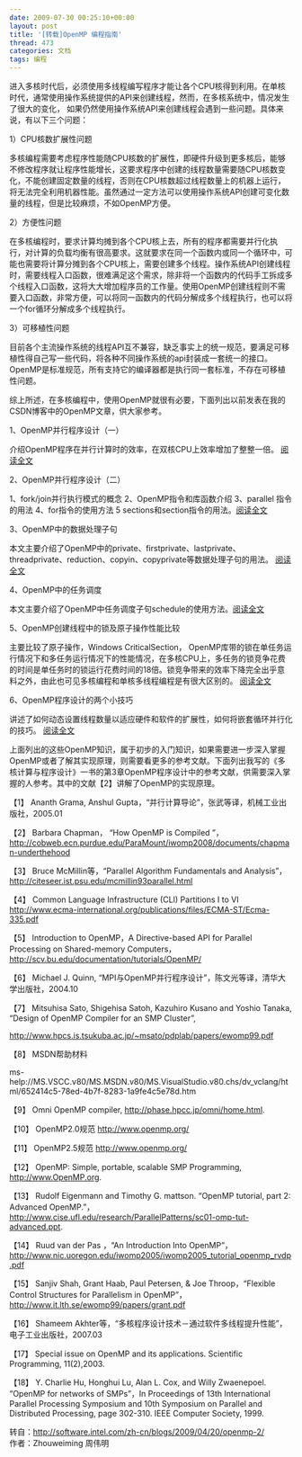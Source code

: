 ```yaml
---
date: 2009-07-30 00:25:10+00:00
layout: post
title: '[转载]OpenMP 编程指南'
thread: 473
categories: 文档
tags: 编程
---
```


进入多核时代后，必须使用多线程编写程序才能让各个CPU核得到利用。在单核时代，通常使用操作系统提供的API来创建线程，然而，在多核系统中，情况发生了很大的变化， 如果仍然使用操作系统API来创建线程会遇到一些问题。<!-- more -->具体来说，有以下三个问题：  
  
1）CPU核数扩展性问题  
  
多核编程需要考虑程序性能随CPU核数的扩展性，即硬件升级到更多核后，能够不修改程序就让程序性能增长，这要求程序中创建的线程数量需要随CPU核数变化，不能创建固定数量的线程，否则在CPU核数超过线程数量上的机器上运行，将无法完全利用机器性能。虽然通过一定方法可以使用操作系统API创建可变化数量的线程，但是比较麻烦，不如OpenMP方便。  
  
2）方便性问题  
  
在多核编程时，要求计算均摊到各个CPU核上去，所有的程序都需要并行化执行，对计算的负载均衡有很高要求。这就要求在同一个函数内或同一个循环中，可能也需要将计算分摊到各个CPU核上，需要创建多个线程。操作系统API创建线程时，需要线程入口函数，很难满足这个需求，除非将一个函数内的代码手工拆成多个线程入口函数，这将大大增加程序员的工作量。使用OpenMP创建线程则不需要入口函数，非常方便，可以将同一函数内的代码分解成多个线程执行，也可以将一个for循环分解成多个线程执行。  
  
3）可移植性问题  
  
目前各个主流操作系统的线程API互不兼容，缺乏事实上的统一规范，要满足可移植性得自己写一些代码，将各种不同操作系统的api封装成一套统一的接口。OpenMP是标准规范，所有支持它的编译器都是执行同一套标准，不存在可移植性问题。  
  
综上所述，在多核编程中，使用OpenMP就很有必要，下面列出以前发表在我的CSDN博客中的OpenMP文章，供大家参考。  
  
1、OpenMP并行程序设计（一）  
  
介绍OpenMP程序在并行计算时的效率，在双核CPU上效率增加了整整一倍。 [阅读全文](http://blog.csdn.net/drzhouweiming/archive/2006/08/28/1131537.aspx)  
  
2、OpenMP并行程序设计（二）  
  
1、fork/join并行执行模式的概念 2、OpenMP指令和库函数介绍 3、parallel 指令的用法 4、for指令的使用方法 5 sections和section指令的用法。[阅读全文](http://blog.csdn.net/drzhouweiming/archive/2006/09/04/1175848.aspx)  
  
3、OpenMP中的数据处理子句  
  
本文主要介绍了OpenMP中的private、firstprivate、lastprivate、threadprivate、reduction、copyin、copyprivate等数据处理子句的用法。 [阅读全文](http://blog.csdn.net/drzhouweiming/archive/2008/01/10/2033276.aspx)  
  
4、OpenMP中的任务调度  
  
本文主要介绍了OpenMP中任务调度子句schedule的使用方法。[阅读全文](http://blog.csdn.net/drzhouweiming/archive/2007/10/26/1844762.aspx)  
  
5、OpenMP创建线程中的锁及原子操作性能比较  
  
主要比较了原子操作，Windows CriticalSection， OpenMP库带的锁在单任务运行情况下和多任务运行情况下的性能情况，在多核CPU上，多任务的锁竞争花费的时间是单任务时的锁运行花费时间的18倍。锁竞争带来的效率下降完全出乎意料之外，由此也可见多核编程和单核多线程编程是有很大区别的。 [阅读全文](http://blog.csdn.net/drzhouweiming/archive/2007/07/13/1689853.aspx)  
  
6、OpenMP程序设计的两个小技巧  
  
讲述了如何动态设置线程数量以适应硬件和软件的扩展性，如何将嵌套循环并行化的技巧。 [阅读全文](http://blog.csdn.net/drzhouweiming/archive/2008/05/23/2472454.aspxx)  
  
  
  
上面列出的这些OpenMP知识，属于初步的入门知识，如果需要进一步深入掌握OpenMP或者了解其实现原理，则需要看更多的参考文献。下面列出我写的《多核计算与程序设计》一书的第3章OpenMP程序设计中的参考文献，供需要深入掌握的人参考。其中的文献【2】讲解了OpenMP的实现原理。  
  
【1】           Ananth Grama, Anshul Gupta，“并行计算导论”，张武等译，机械工业出版社，2005.01  
  
【2】           Barbara Chapman， “How OpenMP is Compiled ”，http://cobweb.ecn.purdue.edu/ParaMount/iwomp2008/documents/chapman-underthehood  
  
【3】           Bruce McMillin等，“Parallel Algorithm Fundamentals and Analysis”，http://citeseer.ist.psu.edu/mcmillin93parallel.html  
  
【4】           Common Language Infrastructure (CLI) Partitions I to VI http://www.ecma-international.org/publications/files/ECMA-ST/Ecma-335.pdf  
  
【5】           Introduction to OpenMP，A Directive-based API for Parallel Processing on Shared-memory Computers，http://scv.bu.edu/documentation/tutorials/OpenMP/  
  
【6】           Michael J. Quinn, “MPI与OpenMP并行程序设计”，陈文光等译，清华大学出版社，2004.10  
  
【7】           Mitsuhisa Sato, Shigehisa Satoh, Kazuhiro Kusano and Yoshio Tanaka, “Design of OpenMP Compiler for an SMP Cluster”,  
  
http://www.hpcs.is.tsukuba.ac.jp/~msato/pdplab/papers/ewomp99.pdf  
  
【8】           MSDN帮助材料  
  
ms-help://MS.VSCC.v80/MS.MSDN.v80/MS.VisualStudio.v80.chs/dv_vclang/html/652414c5-78ed-4b7f-8283-1a9fe4c5e78d.htm    
  
【9】           Omni OpenMP compiler, http://phase.hpcc.jp/omni/home.html.  
  
【10】       OpenMP2.0规范     http://www.openmp.org/  
  
【11】       OpenMP2.5规范     http://www.openmp.org/  
  
【12】       OpenMP: Simple, portable, scalable SMP Programming, http://www.OpenMP.org.  
  
【13】       Rudolf Eigenmann and Timothy G. mattson. “OpenMP tutorial, part 2: Advanced OpenMP.”， http://www.cise.ufl.edu/research/ParallelPatterns/sc01-omp-tut-advanced.ppt.  
  
【14】       Ruud van der Pas ，“An Introduction Into OpenMP”，http://www.nic.uoregon.edu/iwomp2005/iwomp2005_tutorial_openmp_rvdp.pdf  
  
【15】       Sanjiv Shah, Grant Haab, Paul Petersen, & Joe Throop，“Flexible Control Structures for Parallelism in OpenMP”，http://www.it.lth.se/ewomp99/papers/grant.pdf  
  
【16】       Shameem Akhter等，“多核程序设计技术－通过软件多线程提升性能”，电子工业出版社，2007.03  
  
【17】       Special issue on OpenMP and its applications. Scientific Programming, 11(2),2003.  
  
【18】       Y. Charlie Hu, Honghui Lu, Alan L. Cox, and Willy Zwaenepoel. “OpenMP for networks of SMPs”，In Proceedings of 13th International Parallel Processing Symposium and 10th Symposium on Parallel and Distributed Processing, page 302-310. IEEE Computer Society, 1999.  
  
  
转自：http://software.intel.com/zh-cn/blogs/2009/04/20/openmp-2/  
作者：Zhouweiming 周伟明  


